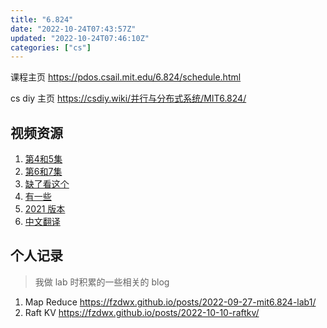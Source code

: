 ```yaml
---
title: "6.824"
date: "2022-10-24T07:43:57Z"
updated: "2022-10-24T07:46:10Z"
categories: ["cs"]
---
```

课程主页 https://pdos.csail.mit.edu/6.824/schedule.html

cs diy 主页 https://csdiy.wiki/并行与分布式系统/MIT6.824/

## 视频资源

1. [第4和5集]( https://www.bilibili.com/video/BV1x7411M7Sf/?p=13&spm_id_from=333.1007.top_right_bar_window_history.content.click&vd_source=98f230be6561d2fc7450e7ce05876f68)
2. [第6和7集](https://www.bilibili.com/video/BV1R7411t71W?p=6&vd_source=98f230be6561d2fc7450e7ce05876f68)
3. [缺了看这个](https://www.bilibili.com/video/BV1qk4y197bB/?p=4&vd_source=98f230be6561d2fc7450e7ce05876f68)
4. [有一些](https://space.bilibili.com/20572351/channel/seriesdetail?sid=2348784)
5. [2021 版本](https://www.bilibili.com/video/BV16f4y1z7kn/?vd_source=98f230be6561d2fc7450e7ce05876f68)
6. [中文翻译 ](https://mit-public-courses-cn-translatio.gitbook.io/mit6-824/)

## 个人记录

> 我做 lab 时积累的一些相关的 blog

1. Map Reduce https://fzdwx.github.io/posts/2022-09-27-mit6.824-lab1/
2. Raft KV https://fzdwx.github.io/posts/2022-10-10-raftkv/
